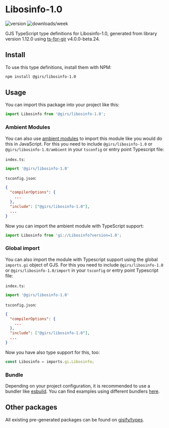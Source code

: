 
# Libosinfo-1.0

![version](https://img.shields.io/npm/v/@girs/libosinfo-1.0)
![downloads/week](https://img.shields.io/npm/dw/@girs/libosinfo-1.0)


GJS TypeScript type definitions for Libosinfo-1.0, generated from library version 1.12.0 using [ts-for-gir](https://github.com/gjsify/ts-for-gir) v4.0.0-beta.24.


## Install

To use this type definitions, install them with NPM:
```bash
npm install @girs/libosinfo-1.0
```

## Usage

You can import this package into your project like this:
```ts
import Libosinfo from '@girs/libosinfo-1.0';
```

### Ambient Modules

You can also use [ambient modules](https://github.com/gjsify/ts-for-gir/tree/main/packages/cli#ambient-modules) to import this module like you would do this in JavaScript.
For this you need to include `@girs/libosinfo-1.0` or `@girs/libosinfo-1.0/ambient` in your `tsconfig` or entry point Typescript file:

`index.ts`:
```ts
import '@girs/libosinfo-1.0'
```

`tsconfig.json`:
```json
{
  "compilerOptions": {
    ...
  },
  "include": ["@girs/libosinfo-1.0"],
  ...
}
```

Now you can import the ambient module with TypeScript support: 

```ts
import Libosinfo from 'gi://Libosinfo?version=1.0';
```

### Global import

You can also import the module with Typescript support using the global `imports.gi` object of GJS.
For this you need to include `@girs/libosinfo-1.0` or `@girs/libosinfo-1.0/import` in your `tsconfig` or entry point Typescript file:

`index.ts`:
```ts
import '@girs/libosinfo-1.0'
```

`tsconfig.json`:
```json
{
  "compilerOptions": {
    ...
  },
  "include": ["@girs/libosinfo-1.0"],
  ...
}
```

Now you have also type support for this, too:

```ts
const Libosinfo = imports.gi.Libosinfo;
```

### Bundle

Depending on your project configuration, it is recommended to use a bundler like [esbuild](https://esbuild.github.io/). You can find examples using different bundlers [here](https://github.com/gjsify/ts-for-gir/tree/main/examples).

## Other packages

All existing pre-generated packages can be found on [gjsify/types](https://github.com/gjsify/types).

